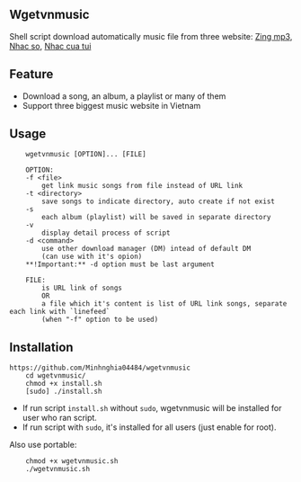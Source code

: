 
## Wgetvnmusic

Shell script download automatically music file from three website: 
[Zing mp3][mp3Zing], 
[Nhac so][nhacSo], 
[Nhac cua tui][nhacCuaTui]

[mp3Zing]: http://mp3.zing.vn
[nhacso]: http://nhacso.net
[nhacCuaTui]: http://nhaccuatui.com

## Feature

* Download a song, an album, a playlist or many of them
* Support three biggest music website in Vietnam

## Usage

```
    wgetvnmusic [OPTION]... [FILE]

    OPTION:
    -f <file>
        get link music songs from file instead of URL link
    -t <directory>
        save songs to indicate directory, auto create if not exist
    -s
        each album (playlist) will be saved in separate directory
    -v
        display detail process of script
    -d <command>
        use other download manager (DM) intead of default DM
        (can use with it's opion)
    **!Important:** -d option must be last argument

    FILE:
        is URL link of songs
        OR
        a file which it's content is list of URL link songs, separate each link with `linefeed`
        (when "-f" option to be used)
```

## Installation

```    git clone https://github.com/luoi/wgetvnmusic
https://github.com/Minhnghia04484/wgetvnmusic
    cd wgetvnmusic/
    chmod +x install.sh
    [sudo] ./install.sh
```

* If run script `install.sh` without `sudo`, wgetvnmusic will be installed for user who ran script.
* If run script with `sudo`, it's installed for all users (just enable for root).

Also use portable:
```
    chmod +x wgetvnmusic.sh
    ./wgetvnmusic.sh

```
